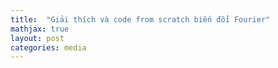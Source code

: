 ```yaml
---
title:  "Giải thích và code from scratch biến đổi Fourier"
mathjax: true
layout: post
categories: media
---
```


